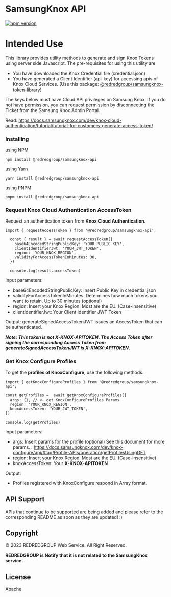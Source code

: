 # SamsungKnox API

[![npm version](https://badge.fury.io/js/@redredgroup%2Fsamsungknox-api.svg)](https://www.npmjs.com/package/@redredgroup/samsungknox-api)

# Intended Use

This library provides utility methods to generate and sign Knox Tokens using server side Javascript. The pre-requisites for using this utility are

- You have downloaded the Knox Credential file (credential.json)
- You have generated a Client Identifier (api-key) for accessing apis of Knox Cloud Services. (Use this package: [@redredgroup/samsungknox-token-library](https://www.npmjs.com/package/@redredgroup/samsungknox-token-library))

The keys below must have Cloud API privileges on Samsung Knox. If you do not have permission, you can request permission by disconnecting the Ticket from the Samsung Knox Admin Portal.

Read: https://docs.samsungknox.com/dev/knox-cloud-authentication/tutorial/tutorial-for-customers-generate-access-token/

### Installing

using NPM

```
npm install @redredgroup/samsungknox-api
```

using Yarn

```
yarn install @redredgroup/samsungknox-api
```

using PNPM

```
pnpm install @redredgroup/samsungknox-api
```

### Request Knox Cloud Authentication AccessToken

Request an authentication token from **Knox Cloud Authentication.**

```
import { requestAccessToken } from '@redredgroup/samsungknox-api';

  const { result } = await requestAccessToken({
    base64EncodedStringPublicKey: 'YOUR PUBLIC KEY',
    clientIdentifierJwt: 'YOUR_JWT_TOKEN',
    region: 'YOUR_KNOX_REGION',
    validityForAccessTokenInMinutes: 30,
  })

  console.log(result.accessToken)
```

Input parameters:

- base64EncodedStringPublicKey: Insert Public Key in credential.json
- validityForAccessTokenInMinutes: Determines how much tokens you want to retain. Up to 30 minutes (optional)
- region: Insert your Knox Region. Most are the EU. (Case-insensitive)
- clientIdentifierJwt: Your Client Identifier JWT Token

Output: generateSignedAccessTokenJWT issues an AccessToken that can be authenticated.

**_Note: This token is not X-KNOX-APITOKEN. The Access Token after signing the corresponding Access Token from generateSignedAccessTokenJWT is X-KNOX-APITOKEN._**

### Get Knox Configure Profiles

To get the **profiles of KnoxConfigure**, use the following methods.

```
import { getKnoxConfigureProfiles } from '@redredgroup/samsungknox-api';

const getProfiles =  await getKnoxConfigureProfiles({
  args: {}, // <- get KnoxConfigureProfiles Params
  region: 'YOUR_KNOX_REGION',
  knoxAccessToken: 'YOUR_JWT_TOKEN',
})

console.log(getProfiles)
```

Input parameters:

- args: Insert params for the profile (optional) See this document for more params. : https://docs.samsungknox.com/dev/knox-configure/api/#tag/Profile-APIs/operation/getProfilesUsingGET
- region: Insert your Knox Region. Most are the EU. (Case-insensitive)
- knoxAccessToken: Your **X-KNOX-APITOKEN**

Output:

- Profiles registered with KnoxConfigure respond in Array format.

## API Support

APIs that continue to be supported are being added and please refer to the corresponding README as soon as they are updated! :)

## Copyright

© 2023 REDREDGROUP Web Service. All Right Reserved.

**REDREDGROUP is Notify that it is not related to the SamsungKnox service.**

## License

Apache
